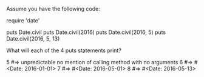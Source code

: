 Assume you have the following code:

require 'date'

puts Date.civil
puts Date.civil(2016)
puts Date.civil(2016, 5)
puts Date.civil(2016, 5, 13)

What will each of the 4 puts statements print?

5 #=> unpredictable no mention of calling method with no arguments
6 #=> #<Date: 2016-01-01>
7 #=> #<Date: 2016-05-01>
8 #=> #<Date: 2016-05-13>